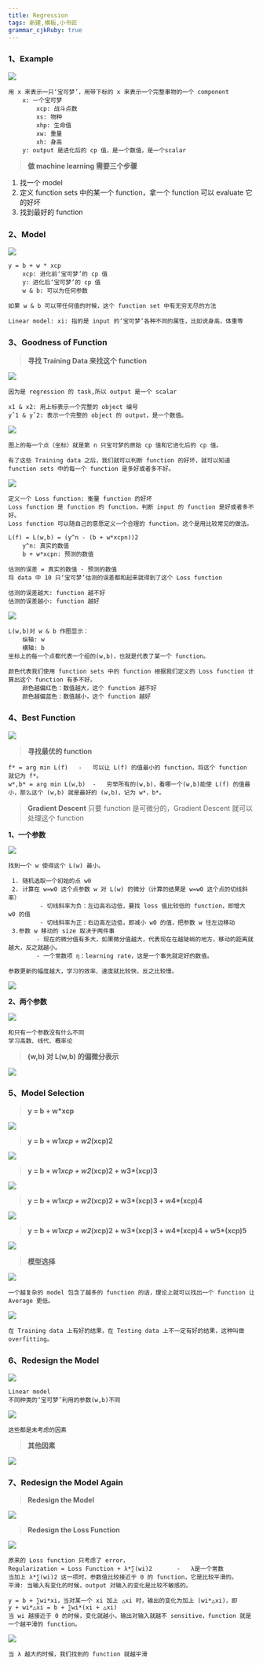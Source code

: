 ```yaml
---
title: Regression 
tags: 新建,模板,小书匠
grammar_cjkRuby: true
---
```


### 1、Example

![](./images/1576572842216.png)
```
用 x 来表示一只‘宝可梦’，用带下标的 x 来表示一个完整事物的一个 component
	x: 一个宝可梦
		xcp: 战斗点数
		xs: 物种
		xhp: 生命值
		xw: 重量
		xh: 身高
	y: output 是进化后的 cp 值，是一个数值，是一个scalar
```
>**做 machine learning 需要三个步骤**

 1. 找一个 model
 2. 定义 function sets 中的某一个 function，拿一个 function 可以 evaluate 它的好坏
 3. 找到最好的 function

### 2、Model

![](./images/1576572129710.png)
```
y = b + w * xcp
	xcp: 进化前‘宝可梦’的 cp 值
	y: 进化后‘宝可梦’的 cp 值
	w & b: 可以为任何参数

如果 w & b 可以带任何值的时候，这个 function set 中有无穷无尽的方法

Linear model: xi: 指的是 input 的‘宝可梦’各种不同的属性，比如说身高，体重等
```
### 3、Goodness of Function

>**寻找 Training Data 来找这个 function**

![](./images/1576573712337.png)
```
因为是 regression 的 task,所以 output 是一个 scalar

x1 & x2: 用上标表示一个完整的 object 编号
yˆ1 & yˆ2: 表示一个完整的 object 的 output，是一个数值。
```
![](./images/1576574516099.png)
```
图上的每一个点（坐标）就是第 n 只宝可梦的原始 cp 值和它进化后的 cp 值。

有了这些 Training data 之后，我们就可以判断 function 的好坏，就可以知道 function sets 中的每一个 function 是多好或者多不好。
```
![](./images/1576575380420.png)
```
定义一个 Loss function: 衡量 function 的好坏
Loss function 是 function 的 function，判断 input 的 function 是好或者多不好。
Loss function 可以随自己的意愿定义一个合理的 function，这个是用比较常见的做法。

L(f) = L(w,b) = (y^n - (b + w*xcpn))2
	y^n: 真实的数值
	b + w*xcpn: 预测的数值
	
估测的误差 = 真实的数值 - 预测的数值
将 data 中 10 只‘宝可梦’估测的误差都和起来就得到了这个 Loss function

估测的误差越大: function 越不好
估测的误差越小: function 越好
```
![](./images/1576576472081.png)
```
L(w,b)对 w & b 作图显示：
	纵轴: w
	横轴: b
坐标上的每一个点都代表一个组的(w,b)，也就是代表了某一个 function。

颜色代表我们使用 function sets 中的 function 根据我们定义的 Loss function 计算出这个 function 有多不好。
	颜色越偏红色：数值越大，这个 function 越不好
	颜色越偏蓝色：数值越小，这个 function 越好
```
### 4、Best Function
![](./images/1576577505458.png)

>**寻找最优的 function**
```
f* = arg min L(f)	-	可以让 L(f) 的值最小的 function，将这个 function 就记为 f*。
w*,b* = arg min L(w,b)	-	穷举所有的(w,b)，看哪一个(w,b)能使 L(f) 的值最小，那么这个 (w,b) 就是最好的 (w,b)，记为 w*，b*。
```
>**Gradient Descent**
>只要 function 是可微分的，Gradient Descent 就可以处理这个 function

**1、一个参数**

![](./images/1576578527979.png)
```
找到一个 w 使得这个 L(w) 最小。

 1. 随机选取一个初始的点 w0
 2. 计算在 w=w0 这个点参数 w 对 L(w) 的微分（计算的结果是 w=w0 这个点的切线斜率）
		 - 切线斜率为负：左边高右边低，要找 loss 值比较低的 function，即增大 w0 的值
		 - 切线斜率为正：右边高左边低，即减小 w0 的值，把参数 w 往左边移动
 3.参数 w 移动的 size 取决于两件事
 		- 现在的微分值有多大，如果微分值越大，代表现在在越陡峭的地方，移动的距离就越大，反之就越小。
		- 一个常数项 η：learning rate，这是一个事先就定好的数值。

参数更新的幅度越大，学习的效率、速度就比较快，反之比较慢。
```
![](./images/1576578471495.png)

**2、两个参数**

![](./images/1576580393587.png)
```
和只有一个参数没有什么不同
学习高数、线代、概率论
```
>**(w,b) 对 L(w,b) 的偏微分表示**

![](./images/1576580935348.png)

### 5、Model Selection

>**y = b + w*xcp**

![](./images/1576581432090.png)

>**y = b + w1*xcp + w2*(xcp)2**

![](./images/1576581593303.png)

>__y = b + w1*xcp + w2*(xcp)2 + w3*(xcp)3__

![](./images/1576581660672.png)

>__y = b + w1*xcp + w2*(xcp)2 + w3*(xcp)3 + w4*(xcp)4__

![](./images/1576581832153.png)

>__y = b + w1*xcp + w2*(xcp)2 + w3*(xcp)3 + w4*(xcp)4 + w5*(xcp)5__

![](./images/1576581900762.png)

>**模型选择**

![](./images/1576582011804.png)
```
一个越复杂的 model 包含了越多的 function 的话，理论上就可以找出一个 function 让 Average 更低。
```
![](./images/1576582283217.png)
```
在 Training data 上有好的结果，在 Testing data 上不一定有好的结果，这种叫做overfitting。
```

### 6、Redesign the Model

![](./images/1576582980238.png)
```
Linear model
不同种类的‘宝可梦’利用的参数(w,b)不同
```
![](./images/1576583306396.png)

```
这些都是未考虑的因素
```

>**其他因素**

![](./images/1576583408196.png)

### 7、Redesign the Model Again

>**Redesign the Model**

![](./images/1576590688473.png)

>**Redesign the Loss Function**

![](./images/1576591122650.png)
```
原来的 Loss function 只考虑了 error，
Regularization = Loss Function + λ*∑(wi)2		-	λ是一个常数
当加上 λ*∑(wi)2 这一项时，参数值比较接近于 0 的 function，它是比较平滑的。
平滑: 当输入有变化的时候，output 对输入的变化是比较不敏感的。

y = b + ∑wi*xi，当对某一个 xi 加上 △xi 时，输出的变化为加上 (wi*△xi)，即
y + wi*△xi = b + ∑wi*(xi + △xi)
当 wi 越接近于 0 的时候，变化就越小，输出对输入就越不 sensitive，function 就是一个越平滑的 function。
```
![](./images/1576592216224.png)
```
当 λ 越大的时候，我们找到的 function 就越平滑
```